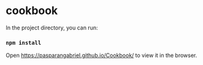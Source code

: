 # cookbook

In the project directory, you can run:

### `npm install`

Open https://pasparangabriel.github.io/Cookbook/ to view it in the browser.
